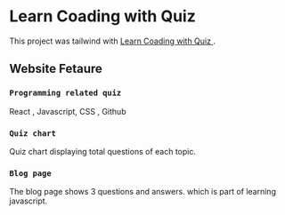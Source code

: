 # Learn Coading with Quiz

This project was tailwind with [Learn Coading with Quiz
](https://iridescent-kitsune-c3c825.netlify.app/).

## Website Fetaure



### `Programming related quiz`

React , Javascript, CSS , Github 

### `Quiz chart`

Quiz chart displaying total questions of each topic.

### `Blog page`

The blog page shows 3 questions and answers. which is part of learning javascript.



